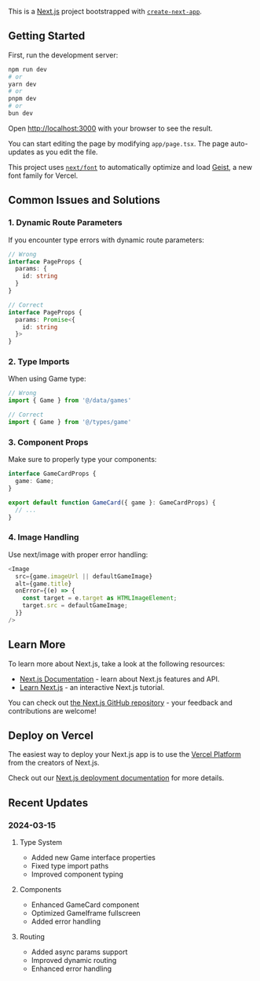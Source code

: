 This is a [Next.js](https://nextjs.org) project bootstrapped with [`create-next-app`](https://nextjs.org/docs/app/api-reference/cli/create-next-app).

## Getting Started

First, run the development server:

```bash
npm run dev
# or
yarn dev
# or
pnpm dev
# or
bun dev
```

Open [http://localhost:3000](http://localhost:3000) with your browser to see the result.

You can start editing the page by modifying `app/page.tsx`. The page auto-updates as you edit the file.

This project uses [`next/font`](https://nextjs.org/docs/app/building-your-application/optimizing/fonts) to automatically optimize and load [Geist](https://vercel.com/font), a new font family for Vercel.

## Common Issues and Solutions

### 1. Dynamic Route Parameters
If you encounter type errors with dynamic route parameters:
```typescript
// Wrong
interface PageProps {
  params: {
    id: string
  }
}

// Correct
interface PageProps {
  params: Promise<{
    id: string
  }>
}
```

### 2. Type Imports
When using Game type:
```typescript
// Wrong
import { Game } from '@/data/games'

// Correct
import { Game } from '@/types/game'
```

### 3. Component Props
Make sure to properly type your components:
```typescript
interface GameCardProps {
  game: Game;
}

export default function GameCard({ game }: GameCardProps) {
  // ...
}
```

### 4. Image Handling
Use next/image with proper error handling:
```typescript
<Image
  src={game.imageUrl || defaultGameImage}
  alt={game.title}
  onError={(e) => {
    const target = e.target as HTMLImageElement;
    target.src = defaultGameImage;
  }}
/>
```

## Learn More

To learn more about Next.js, take a look at the following resources:

- [Next.js Documentation](https://nextjs.org/docs) - learn about Next.js features and API.
- [Learn Next.js](https://nextjs.org/learn) - an interactive Next.js tutorial.

You can check out [the Next.js GitHub repository](https://github.com/vercel/next.js) - your feedback and contributions are welcome!

## Deploy on Vercel

The easiest way to deploy your Next.js app is to use the [Vercel Platform](https://vercel.com/new?utm_medium=default-template&filter=next.js&utm_source=create-next-app&utm_campaign=create-next-app-readme) from the creators of Next.js.

Check out our [Next.js deployment documentation](https://nextjs.org/docs/app/building-your-application/deploying) for more details.

## Recent Updates

### 2024-03-15
1. Type System
   - Added new Game interface properties
   - Fixed type import paths
   - Improved component typing

2. Components
   - Enhanced GameCard component
   - Optimized GameIframe fullscreen
   - Added error handling

3. Routing
   - Added async params support
   - Improved dynamic routing
   - Enhanced error handling
